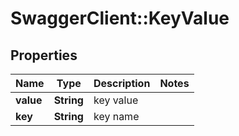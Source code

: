 # SwaggerClient::KeyValue

## Properties
Name | Type | Description | Notes
------------ | ------------- | ------------- | -------------
**value** | **String** | key value | 
**key** | **String** | key name | 


